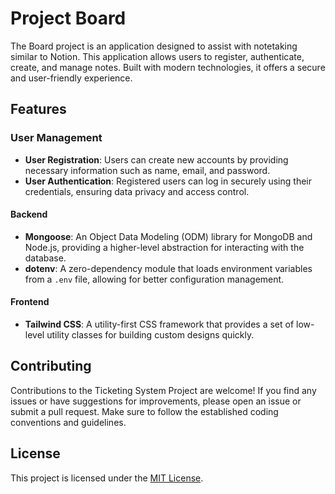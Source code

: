 # Project Board

The Board project is an application designed to assist with notetaking similar to Notion. This application allows users to register, authenticate, create, and manage notes. Built with modern technologies, it offers a secure and user-friendly experience.

## Features

### User Management

- **User Registration**: Users can create new accounts by providing necessary information such as name, email, and password.
- **User Authentication**: Registered users can log in securely using their credentials, ensuring data privacy and access control.

#### Backend

- **Mongoose**: An Object Data Modeling (ODM) library for MongoDB and Node.js, providing a higher-level abstraction for interacting with the database.
- **dotenv**: A zero-dependency module that loads environment variables from a `.env` file, allowing for better configuration management.

#### Frontend

- **Tailwind CSS**: A utility-first CSS framework that provides a set of low-level utility classes for building custom designs quickly.

## Contributing

Contributions to the Ticketing System Project are welcome! If you find any issues or have suggestions for improvements, please open an issue or submit a pull request. Make sure to follow the established coding conventions and guidelines.

## License

This project is licensed under the [MIT License](LICENSE).
